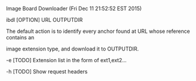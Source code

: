 Image Board Downloader (Fri Dec 11 21:52:52 EST 2015)  

ibdl [OPTION] URL OUTPUTDIR  

The default action is to identify every anchor found at URL whose reference contains an  

image extension type, and download it to OUTPUTDIR.  

-e [TODO] Extension list in the form of ext1,ext2...  

-h [TODO] Show request headers  

